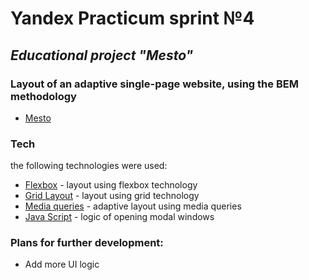 # Yandex Practicum sprint №4
## _Educational project **"Mesto"**_

### Layout of an adaptive single-page website, using the BEM methodology
- [Mesto](https://galichanton.github.io/mesto/index.html)
### Tech
the following technologies were used:

- [Flexbox](https://developer.mozilla.org/ru/docs/Learn/CSS/CSS_layout/Flexbox) - layout using flexbox technology
- [Grid Layout](https://developer.mozilla.org/ru/docs/Web/CSS/CSS_Grid_Layout/Basic_Concepts_of_Grid_Layout) - layout using grid technology
- [Media queries](https://developer.mozilla.org/ru/docs/Web/CSS/Media_Queries) - adaptive layout using media queries
- [Java Script](https://developer.mozilla.org/ru/docs/Web/CSS/Media_Queries) - logic of opening modal windows


### Plans for further development:
- Add more UI logic
